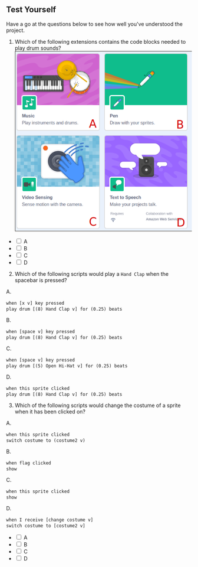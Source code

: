 ## Test Yourself

Have a go at the questions below to see how well you've understood the project.

1. Which of the following extensions contains the code blocks needed to play drum sounds?
![scratch extensions](images/extensions.png)
<html>
<ul>
<li><input type="checkbox" id="A" name="A">
<label for="A">A</label></li>
<li><input type="checkbox" id="B" name="B">
<label for="B">B</label></li>
<li><input type="checkbox" id="C" name="C">
<label for="C">C</label></li>
<li><input type="checkbox" id="D" name="D">
<label for="D">D</label></li>
</ul>
</html>

2. Which of the following scripts would play a `Hand Clap` when the spacebar is pressed?

A.
```blocks3
when [x v] key pressed
play drum [(8) Hand Clap v] for (0.25) beats
```
B.
```blocks3
when [space v] key pressed
play drum [(8) Hand Clap v] for (0.25) beats
```
C.
```blocks3
when [space v] key pressed
play drum [(5) Open Hi-Hat v] for (0.25) beats
```
D.
```blocks3
when this sprite clicked
play drum [(8) Hand Clap v] for (0.25) beats
```
3. Which of the following scripts would change the costume of a sprite when it has been clicked on?

A.
```blocks3
when this sprite clicked
switch costume to (costume2 v)
```
B.
```blocks3
when flag clicked
show
```
C.
```blocks3
when this sprite clicked
show
```
D.
```blocks3
when I receive [change costume v]
switch costume to [costume2 v]
```
<html>
<ul>
<li><input type="checkbox" id="A" name="A">
<label for="A">A</label></li>
<li><input type="checkbox" id="B" name="B">
<label for="B">B</label></li>
<li><input type="checkbox" id="C" name="C">
<label for="C">C</label></li>
<li><input type="checkbox" id="D" name="D">
<label for="D">D</label></li>
</ul>
</html>

